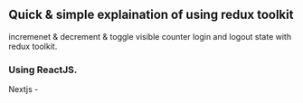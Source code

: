 ## Quick & simple explaination of using redux toolkit
incremenet & decrement & toggle visible counter login and logout state with redux toolkit.

### Using ReactJS.
Nextjs - 
